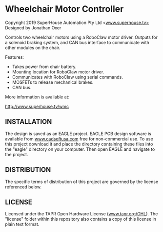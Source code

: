 Wheelchair Motor Controller
============================
Copyright 2019 SuperHouse Automation Pty Ltd <www.superhouse.tv>  
Designed by Jonathan Oxer

Controls two wheelchair motors using a RoboClaw motor driver. Outputs
for a solenoid braking system, and CAN bus interface to communicate
with other modules on the chair.

Features:

 * Takes power from chair battery.
 * Mounting location for RoboClaw motor driver.
 * Communicates with RoboClaw using serial commands.
 * MOSFETs to release mechanical brakes.
 * CAN bus.

More information is available at:

  http://www.superhouse.tv/wmc


INSTALLATION
------------
The design is saved as an EAGLE project. EAGLE PCB design software is
available from www.cadsoftusa.com free for non-commercial use. To use
this project download it and place the directory containing these files
into the "eagle" directory on your computer. Then open EAGLE and
navigate to the project.


DISTRIBUTION
------------
The specific terms of distribution of this project are governed by the
license referenced below.


LICENSE
-------
Licensed under the TAPR Open Hardware License (www.tapr.org/OHL).
The "license" folder within this repository also contains a copy of
this license in plain text format.
